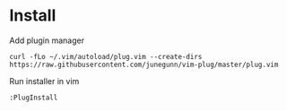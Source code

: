 # Install

Add plugin manager

```shell
curl -fLo ~/.vim/autoload/plug.vim --create-dirs https://raw.githubusercontent.com/junegunn/vim-plug/master/plug.vim
```

Run installer in vim

```shell
:PlugInstall
```
